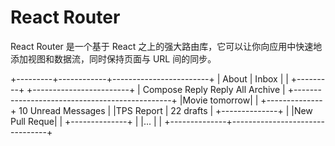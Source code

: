 # React Router

React Router 是一个基于 React 之上的强大路由库，它可以让你向应用中快速地添加视图和数据流，同时保持页面与 URL 间的同步。

+---------+------------+------------------------+
|  About  |    Inbox   |                        |
+---------+            +------------------------+
|          Compose Reply Reply All Archive      |
+-----------------------------------------------+
|Movie tomorrow|                                |
+--------------+ 10 Unread Messages             |
|TPS Report    | 22 drafts                      |
+--------------+                                |
|New Pull Reque|                                |
+--------------+                                |
|...           |                                |
+--------------+--------------------------------+

